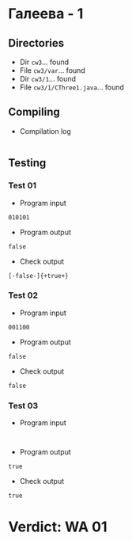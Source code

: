 # Галеева - 1
## Directories
- Dir `cw3`... found
- File `cw3/var`... found
- Dir `cw3/1`... found
- File `cw3/1/CThree1.java`... found
## Compiling
- Compilation log
```

```
## Testing
### Test 01
- Program input
```
010101

```
- Program output
```
false

```
- Check output
```
[-false-]{+true+}

```
### Test 02
- Program input
```
001100

```
- Program output
```
false

```
- Check output
```
false

```
### Test 03
- Program input
```


```
- Program output
```
true

```
- Check output
```
true

```
# Verdict: WA 01
